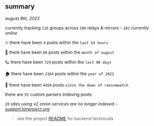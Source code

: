 
## summary
_august 8th, 2022_

currently tracking `116` groups across `206` relays & mirrors - _`102` currently online_

⏲ there have been `4` posts within the `last 24 hours`

🦈 there have been `68` posts within the `month of august`

🪐 there have been `729` posts within the `last 90 days`

🏚 there have been `2164` posts within the `year of 2022`

🦕 there have been `4450` posts `since the dawn of ransomwatch`

there are `55` custom parsers indexing posts

_`20` sites using v2 onion services are no longer indexed - [support.torproject.org](https://support.torproject.org/onionservices/v2-deprecation/)_

> see the project [README](https://github.com/joshhighet/ransomwatch#ransomwatch--) for backend technicals
